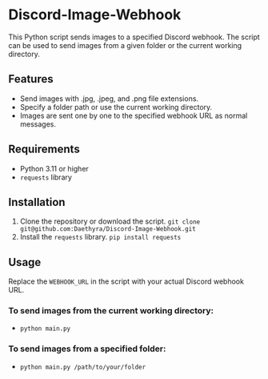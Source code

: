 # Discord-Image-Webhook

This Python script sends images to a specified Discord webhook. The script can be used to send images from a given folder or the current working directory.

## Features

- Send images with .jpg, .jpeg, and .png file extensions.
- Specify a folder path or use the current working directory.
- Images are sent one by one to the specified webhook URL as normal messages.

## Requirements

- Python 3.11 or higher
- `requests` library

## Installation

1. Clone the repository or download the script.
  `git clone git@github.com:Daethyra/Discord-Image-Webhook.git`
2. Install the `requests` library.
  `pip install requests`

## Usage

Replace the `WEBHOOK_URL` in the script with your actual Discord webhook URL.

### To send images from the current working directory:

* `python main.py`

### To send images from a specified folder:

* `python main.py /path/to/your/folder`
